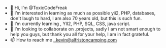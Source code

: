 - 👋 Hi, I’m @ToxicCodeFreak
- 👀 I’m interested in learning as much as possible yii2, PHP, databases, don't laugh to hard, I am also 70 years old, but this is such fun.
- 🌱 I’m currently learning , YII2, PHP, SQL, CSS, java script.
- 💞️ I’m looking to collaborate on .projects, sadly I am not smart enough to help you guys, but thank you all for your help, I am in fact grateful.
- 📫 How to reach me ..kevin@alfristoncamping.com

<!---
ToxicCodeFreak/ToxicCodeFreak is a ✨ special ✨ repository because its `README.md` (this file) appears on your GitHub profile.
You can click the Preview link to take a look at your changes.
--->

